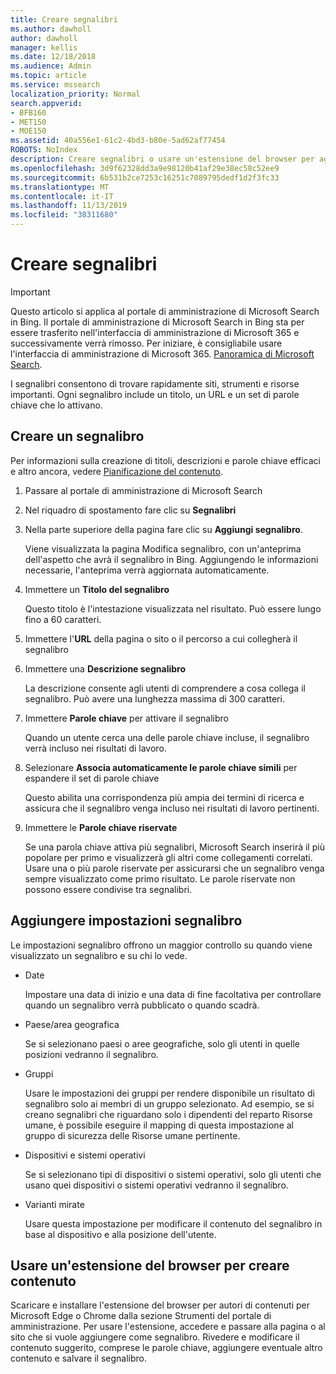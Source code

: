 ```yaml
---
title: Creare segnalibri
ms.author: dawholl
author: dawholl
manager: kellis
ms.date: 12/18/2018
ms.audience: Admin
ms.topic: article
ms.service: mssearch
localization_priority: Normal
search.appverid:
- BFB160
- MET150
- MOE150
ms.assetid: 40a556e1-61c2-4bd3-b80e-5ad62af77454
ROBOTS: NoIndex
description: Creare segnalibri o usare un'estensione del browser per aggiungerli ai risultati di lavoro di Microsoft Search
ms.openlocfilehash: 3d9f62328dd3a9e98120b41af29e38ec58c52ee9
ms.sourcegitcommit: 6b531b2ce7253c16251c7089795dedf1d2f3fc33
ms.translationtype: MT
ms.contentlocale: it-IT
ms.lasthandoff: 11/13/2019
ms.locfileid: "38311680"
---
```

# <a name="create-bookmarks"></a>Creare segnalibri

> [!IMPORTANT]
> Questo articolo si applica al portale di amministrazione di Microsoft Search in Bing. Il portale di amministrazione di Microsoft Search in Bing sta per essere trasferito nell'interfaccia di amministrazione di Microsoft 365 e successivamente verrà rimosso. Per iniziare, è consigliabile usare l'interfaccia di amministrazione di Microsoft 365. [Panoramica di Microsoft Search](overview-microsoft-search.md).
    
I segnalibri consentono di trovare rapidamente siti, strumenti e risorse importanti. Ogni segnalibro include un titolo, un URL e un set di parole chiave che lo attivano.
  
## <a name="create-a-bookmark"></a>Creare un segnalibro

Per informazioni sulla creazione di titoli, descrizioni e parole chiave efficaci e altro ancora, vedere [Pianificazione del contenuto](plan-your-content.md).
  
1. Passare al portale di amministrazione di Microsoft Search
    
2. Nel riquadro di spostamento fare clic su **Segnalibri**
    
3. Nella parte superiore della pagina fare clic su **Aggiungi segnalibro**.
    
    Viene visualizzata la pagina Modifica segnalibro, con un'anteprima dell'aspetto che avrà il segnalibro in Bing. Aggiungendo le informazioni necessarie, l'anteprima verrà aggiornata automaticamente.
    
4. Immettere un **Titolo del segnalibro**
    
    Questo titolo è l'intestazione visualizzata nel risultato. Può essere lungo fino a 60 caratteri.
    
5. Immettere l'**URL** della pagina o sito o il percorso a cui collegherà il segnalibro 
    
6. Immettere una **Descrizione segnalibro**
    
    La descrizione consente agli utenti di comprendere a cosa collega il segnalibro. Può avere una lunghezza massima di 300 caratteri.
    
7. Immettere **Parole chiave** per attivare il segnalibro 
    
    Quando un utente cerca una delle parole chiave incluse, il segnalibro verrà incluso nei risultati di lavoro.
    
8. Selezionare **Associa automaticamente le parole chiave simili** per espandere il set di parole chiave 
    
    Questo abilita una corrispondenza più ampia dei termini di ricerca e assicura che il segnalibro venga incluso nei risultati di lavoro pertinenti.
    
9. Immettere le **Parole chiave riservate**
    
    Se una parola chiave attiva più segnalibri, Microsoft Search inserirà il più popolare per primo e visualizzerà gli altri come collegamenti correlati. Usare una o più parole riservate per assicurarsi che un segnalibro venga sempre visualizzato come primo risultato. Le parole riservate non possono essere condivise tra segnalibri.
    
## <a name="add-bookmark-settings"></a>Aggiungere impostazioni segnalibro

Le impostazioni segnalibro offrono un maggior controllo su quando viene visualizzato un segnalibro e su chi lo vede.
  
- Date
    
    Impostare una data di inizio e una data di fine facoltativa per controllare quando un segnalibro verrà pubblicato o quando scadrà. 
    
- Paese/area geografica
    
    Se si selezionano paesi o aree geografiche, solo gli utenti in quelle posizioni vedranno il segnalibro.
    
- Gruppi
    
    Usare le impostazioni dei gruppi per rendere disponibile un risultato di segnalibro solo ai membri di un gruppo selezionato. Ad esempio, se si creano segnalibri che riguardano solo i dipendenti del reparto Risorse umane, è possibile eseguire il mapping di questa impostazione al gruppo di sicurezza delle Risorse umane pertinente.
    
- Dispositivi e sistemi operativi
    
    Se si selezionano tipi di dispositivi o sistemi operativi, solo gli utenti che usano quei dispositivi o sistemi operativi vedranno il segnalibro.
    
- Varianti mirate
    
    Usare questa impostazione per modificare il contenuto del segnalibro in base al dispositivo e alla posizione dell'utente.
    
## <a name="use-a-browser-extension-to-create-content"></a>Usare un'estensione del browser per creare contenuto

Scaricare e installare l'estensione del browser per autori di contenuti per Microsoft Edge o Chrome dalla sezione Strumenti del portale di amministrazione. Per usare l'estensione, accedere e passare alla pagina o al sito che si vuole aggiungere come segnalibro. Rivedere e modificare il contenuto suggerito, comprese le parole chiave, aggiungere eventuale altro contenuto e salvare il segnalibro.